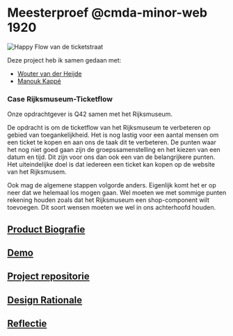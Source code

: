 # Meesterproef @cmda-minor-web 1920

![Happy Flow van de ticketstraat](https://user-images.githubusercontent.com/33430655/84995585-79f5bc80-b14c-11ea-849b-a1d1b169dc70.gif)

Deze project heb ik samen gedaan met: 
  - [Wouter van der Heijde](https://github.com/Mokerstier) 
  - [Manouk Kappé](https://github.com/ManoukK)
  
### Case Rijksmuseum-Ticketflow
Onze opdrachtgever is Q42 samen met het Rijksmuseum.

De opdracht is om de ticketflow van het Rijksmuseum te verbeteren op gebied van toegankelijkheid. Het is nog lastig voor een aantal mensen om een ticket te kopen en aan ons de taak dit te verbeteren. De punten waar het nog niet goed gaan zijn de groepssamenstelling en het kiezen van een datum en tijd. Dit zijn voor ons dan ook een van de belangrijkere punten. Het uiteindelijke doel is dat iedereen een ticket kan kopen op de website van het Rijksmusem.

Ook mag de algemene stappen volgorde anders. Eigenlijk komt het er op neer dat we helemaal los mogen gaan. Wel moeten we met sommige punten rekening houden zoals dat het Rijksmuseum een shop-component wilt toevoegen. Dit soort wensen moeten we wel in ons achterhoofd houden.

## [Product Biografie](https://github.com/MohamadAlGhorani/meesterproef-1920/wiki)
## [Demo](https://rijks-ticket-flow.herokuapp.com/)
## [Project repositorie](https://github.com/Mokerstier/Rijksmuseum-Ticketflow)
## [Design Rationale](https://github.com/Mokerstier/Rijksmuseum-Ticketflow/wiki)
## [Reflectie](https://github.com/MohamadAlGhorani/meesterproef-1920/wiki/Reflectie)
